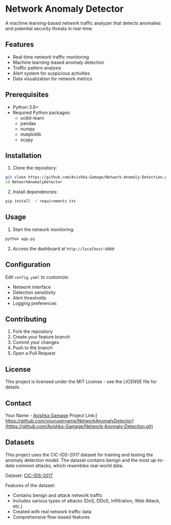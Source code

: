 # Network Anomaly Detector

A machine learning-based network traffic analyzer that detects anomalies and potential security threats in real-time.

## Features

- Real-time network traffic monitoring
- Machine learning-based anomaly detection
- Traffic pattern analysis
- Alert system for suspicious activities
- Data visualization for network metrics

## Prerequisites

- Python 3.8+
- Required Python packages:
  - scikit-learn
  - pandas
  - numpy
  - matplotlib
  - scapy

## Installation

1. Clone the repository:
```bash
git clone https://github.com/Avishka-Gamage/Network-Anomaly-Detection.git
cd NetworkAnomalyDetector
```

2. Install dependencies:
```bash
pip install -r requirements.txt
```

## Usage

1. Start the network monitoring:
```bash
python app.py
```

2. Access the dashboard at `http://localhost:8080`

## Configuration

Edit `config.yaml` to customize:
- Network interface
- Detection sensitivity
- Alert thresholds
- Logging preferences

## Contributing

1. Fork the repository
2. Create your feature branch
3. Commit your changes
4. Push to the branch
5. Open a Pull Request

## License

This project is licensed under the MIT License - see the LICENSE file for details.

## Contact

Your Name - [Avishka Gamage](avishkagamage977@gmail.com) 
Project Link:[ https://github.com/yourusername/NetworkAnomalyDetector](https://github.com/Avishka-Gamage/Network-Anomaly-Detection.git)

## Datasets

This project uses the CIC-IDS-2017 dataset for training and testing the anomaly detection model. The dataset contains benign and the most up-to-date common attacks, which resembles real-world data.

Dataset: [CIC-IDS-2017](http://cicresearch.ca/CICDataset/CIC-IDS-2017/)

Features of the dataset:
- Contains benign and attack network traffic
- Includes various types of attacks (DoS, DDoS, Infiltration, Web Attack, etc.)
- Created with real network traffic data
- Comprehensive flow-based features
